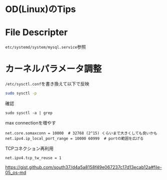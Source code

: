 # OD(Linux)のTips

# File Descripter
`etc/systemd/system/mysql.service`参照

# カーネルパラメータ調整
`/etc/sysctl.conf`を書き換えて以下で反映
```bash
sudo sysctl -p
```
確認
```
sudo sysctl -a | grep 
```

max connectionを増やす
```
net.core.somaxconn = 10000  # 32768 (2^15) くらいまで大きくしても良いかも
net.ipv4.ip_local_port_range = 10000 60999  # portの範囲を広げる
```

TCPコネクション再利用
```
net.ipv4.tcp_tw_reuse = 1
```


https://gist.github.com/south37/d4a5a8158f49e067237c17d13ecab12a#file-05_os-md
